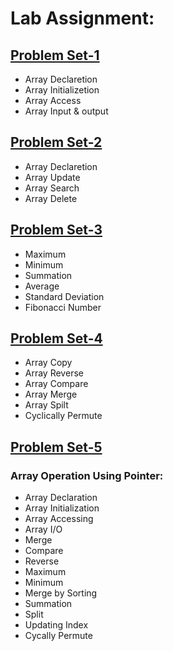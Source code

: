 # Lab Assignment:

## [Problem Set-1](https://github.com/1834902551/cse214/tree/master/Lab1)
- Array Declaretion
- Array Initializetion
- Array Access
- Array Input & output

## [Problem Set-2](https://github.com/1834902551/cse214/tree/master/Lab2)
- Array Declaretion
- Array Update
- Array Search
- Array Delete

## [Problem Set-3](https://github.com/1834902551/cse214/tree/master/Lab3)
- Maximum
- Minimum
- Summation
- Average
- Standard Deviation
- Fibonacci Number

## [Problem Set-4](https://github.com/1834902551/cse214/tree/master/Lab4)
- Array Copy
- Array Reverse
- Array Compare
- Array Merge
- Array Spilt
- Cyclically Permute

## [Problem Set-5](https://github.com/1834902551/cse214/tree/master/Lab5)
### Array Operation Using Pointer:
- Array Declaration
- Array Initialization
- Array Accessing
- Array I/O
- Merge
- Compare
- Reverse
- Maximum
- Minimum
- Merge by Sorting
- Summation
- Split
- Updating Index
- Cycally Permute
